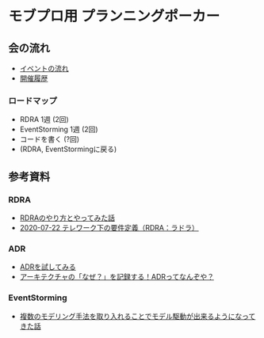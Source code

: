 # モブプロ用 プランニングポーカー


## 会の流れ

- [イベントの流れ](/Docs/イベントの流れ.md)
- [開催履歴](/Docs/開催履歴.md)

###  ロードマップ

- RDRA 1週 (2回)
- EventStorming 1週 (2回)
- コードを書く (?回)
- (RDRA, EventStormingに戻る)

## 参考資料

### RDRA

- [RDRAのやり方とやってみた話](https://qiita.com/98lerr/items/8fccb37735729acb24cd)
- [2020\-07\-22 テレワーク下の要件定義（RDRA：ラドラ）](https://note.com/suwash/n/n3660b6067ab7)

### ADR

- [ADRを試してみる](https://jnuank.hatenablog.com/entry/2020/12/24/230329)
- [アーキテクチャの「なぜ？」を記録する！ADRってなんぞや？](https://qiita.com/fuubit/items/dbb22435202acbe48849)


### EventStorming

- [複数のモデリング手法を取り入れることでモデル駆動が出来るようになってきた話](https://qiita.com/jnuank/items/a103ebef49515a76a912)
